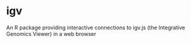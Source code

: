 # igv
An R package providing interactive connections to igv.js (the Integrative Genomics Viewer) in a web browser
